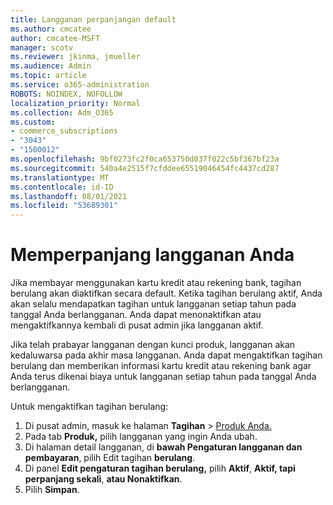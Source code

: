 ```yaml
---
title: Langganan perpanjangan default
ms.author: cmcatee
author: cmcatee-MSFT
manager: scotv
ms.reviewer: jkinma, jmueller
ms.audience: Admin
ms.topic: article
ms.service: o365-administration
ROBOTS: NOINDEX, NOFOLLOW
localization_priority: Normal
ms.collection: Adm_O365
ms.custom:
- commerce_subscriptions
- "3043"
- "1500012"
ms.openlocfilehash: 9bf0273fc2f0ca653750d037f022c5bf367bf23a
ms.sourcegitcommit: 540a4e2515f7cfddee65519046454fc4437cd287
ms.translationtype: MT
ms.contentlocale: id-ID
ms.lasthandoff: 08/01/2021
ms.locfileid: "53689301"
---
```

# <a name="renewing-your-subscription"></a>Memperpanjang langganan Anda

Jika membayar menggunakan kartu kredit atau rekening bank, tagihan berulang akan diaktifkan secara default. Ketika tagihan berulang aktif, Anda akan selalu mendapatkan tagihan untuk langganan setiap tahun pada tanggal Anda berlangganan. Anda dapat menonaktifkan atau mengaktifkannya kembali di pusat admin jika langganan aktif.

Jika telah prabayar langganan dengan kunci produk, langganan akan kedaluwarsa pada akhir masa langganan. Anda dapat mengaktifkan tagihan berulang dan memberikan informasi kartu kredit atau rekening bank agar Anda terus dikenai biaya untuk langganan setiap tahun pada tanggal Anda berlangganan.

Untuk mengaktifkan tagihan berulang:

1. Di pusat admin, masuk ke halaman **Tagihan**  >  [Produk Anda.](https://go.microsoft.com/fwlink/p/?linkid=842054)
2. Pada tab **Produk,** pilih langganan yang ingin Anda ubah.
3. Di halaman detail langganan, di **bawah Pengaturan langganan dan pembayaran**, pilih Edit tagihan **berulang**.
4. Di panel **Edit pengaturan tagihan berulang,** pilih **Aktif**, **Aktif, tapi perpanjang sekali**, **atau Nonaktifkan**.
5. Pilih **Simpan**. 